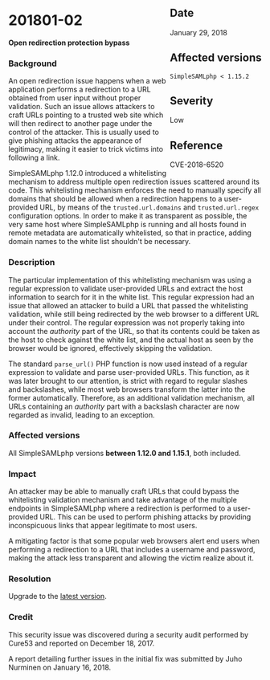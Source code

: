 <div class="sidebar-warning" style="float: right;">
<h2>Date</h2>
January 29, 2018
<h2>Affected versions</h2>
<code>SimpleSAMLphp < 1.15.2</code>
<h2>Severity</h2>
Low
<h2>Reference</h2>
CVE-2018-6520
</div>

# 201801-02

**Open redirection protection bypass**

### Background

An open redirection issue happens when a web application performs a redirection to a URL obtained from user input
without proper validation. Such an issue allows attackers to craft URLs pointing to a trusted web site which will then
redirect to another page under the control of the attacker. This is usually used to give phishing attacks the
appearance of legitimacy, making it easier to trick victims into following a link.

SimpleSAMLphp 1.12.0 introduced a whitelisting mechanism to address multiple open redirection issues scattered around
its code. This whitelisting mechanism enforces the need to manually specify all domains that should be allowed when a
redirection happens to a user-provided URL, by means of the `trusted.url.domains` and `trusted.url.regex` configuration
options. In order to make it as transparent as possible, the very same host where SimpleSAMLphp is running and all hosts
found in remote metadata are automatically whitelisted, so that in practice, adding domain names to the white list
shouldn't be necessary.

### Description

The particular implementation of this whitelisting mechanism was using a regular expression to validate user-provided
URLs and extract the host information to search for it in the white list. This regular expression had an issue that
allowed an attacker to build a URL that passed the whitelisting validation, while still being redirected by the web
browser to a different URL under their control. The regular expression was not properly taking into account the
_authority_ part of the URL, so that its contents could be taken as the host to check against the white list, and the
actual host as seen by the browser would be ignored, effectively skipping the validation.

The standard `parse_url()` PHP function is now used instead of a regular expression to validate and parse user-provided
URLs. This function, as it was later brought to our attention, is strict with regard to regular slashes and backslashes,
while most web browsers transform the latter into the former automatically. Therefore, as an additional validation
mechanism, all URLs containing an _authority_ part with a backslash character are now regarded as invalid, leading to an
exception.

### Affected versions

All SimpleSAMLphp versions **between 1.12.0 and 1.15.1**, both included.

### Impact

An attacker may be able to manually craft URLs that could bypass the whitelisting validation mechanism and take
advantage of the multiple endpoints in SimpleSAMLphp where a redirection is performed to a user-provided URL. This can
be used to perform phishing attacks by providing inconspicuous links that appear legitimate to most users.

A mitigating factor is that some popular web browsers alert end users when performing a redirection to a URL
that includes a username and password, making the attack less transparent and allowing the victim realize about it.

### Resolution

Upgrade to the [latest version](/download).

### Credit

This security issue was discovered during a security audit performed by Cure53 and reported on December 18, 2017.

A report detailing further issues in the initial fix was submitted by Juho Nurminen on January 16, 2018.
